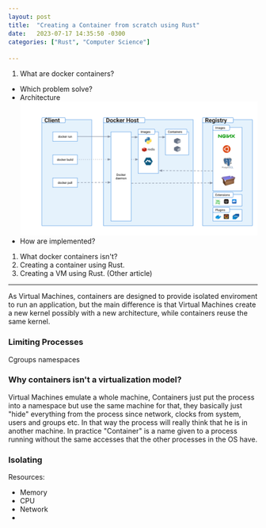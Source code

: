 ```yaml
---
layout: post
title:  "Creating a Container from scratch using Rust"
date:   2023-07-17 14:35:50 -0300
categories: ["Rust", "Computer Science"]

---
```


1. What are docker containers?
  - Which problem solve?
  - Architecture
  ![alt text for screen readers](/_posts/architecture.svg "Text to show on mouseover")
  - How are implemented?
1. What docker containers isn't?
2. Creating a container using Rust.
3. Creating a VM using Rust. (Other article)


------------
As Virtual Machines, containers are designed to provide isolated enviroment to run an application, but the main difference is that Virtual Machines create a new kernel possibly with a new architecture, while containers reuse the same kernel.

### Limiting Processes
Cgroups
namespaces

### Why containers isn't a virtualization model?
Virtual Machines emulate a whole machine, Containers just put the process into a namespace but use the same machine for that, they basically just "hide" everything from the process since network, clocks from system, users and groups etc. In that way the process will really think that he is in another machine. In practice "Container" is a name given to a process running without the same accesses that the other processes in the OS have.

### Isolating 
Resources:
- Memory
- CPU
- Network
- 